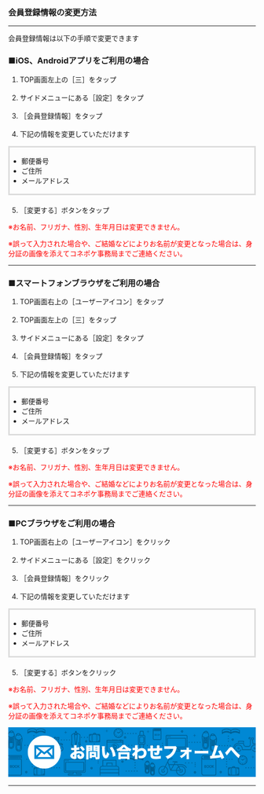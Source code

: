 <h3>会員登録情報の変更方法</h3>
<hr>

会員登録情報は以下の手順で変更できます

<h3>■iOS、Androidアプリをご利用の場合</h3>

<ol>
<li>TOP画面左上の［三］をタップ</li>
<br>
<li>サイドメニューにある［設定］をタップ</li>
<br>
<li>［会員登録情報］をタップ</li>
<br>
<li>下記の情報を変更していただけます</li>
</ol>

<div style="padding: 3px 15px 3px 0px; margin-top: 15px; margin-bottom: 20px; border: 3px solid #dcdcdc;">
<ul>
<li>郵便番号</li>
<li>ご住所</li>
<li>メールアドレス</li>
</ul>
</div>

<ol start="5"> 
<li>［変更する］ボタンをタップ</li>
</ol>

<font color="#ff0000">※お名前、フリガナ、性別、生年月日は変更できません。

※誤って入力された場合や、ご結婚などによりお名前が変更となった場合は、身分証の画像を添えてコネポケ事務局までご連絡ください。</font>

<hr>

<h3>■スマートフォンブラウザをご利用の場合</h3>

<ol>
<li>TOP画面右上の［ユーザーアイコン］をタップ</li>
<br>
<li>TOP画面左上の［三］をタップ</li>
<br>
<li>サイドメニューにある［設定］をタップ</li>
<br>
<li>［会員登録情報］をタップ</li>
<br>
<li>下記の情報を変更していただけます</li>
</ol>

<div style="padding: 3px 15px 3px 0px; margin-top: 15px; margin-bottom: 20px; border: 3px solid #dcdcdc; ">
<ul>
<li>郵便番号</li>
<li>ご住所</li>
<li>メールアドレス</li>
</ul>
</div>

<ol start="5"> 
<li>［変更する］ボタンをタップ</li>
</ol>

<font color="#ff0000">※お名前、フリガナ、性別、生年月日は変更できません。

※誤って入力された場合や、ご結婚などによりお名前が変更となった場合は、身分証の画像を添えてコネポケ事務局までご連絡ください。</font>

<hr>

<h3>■PCブラウザをご利用の場合</h3>

<ol>
<li>TOP画面右上の［ユーザーアイコン］をクリック</li>
<br>
<li>サイドメニューにある［設定］をクリック</li>
<br>
<li>［会員登録情報］をクリック</li>
<br>
<li>下記の情報を変更していただけます</li>
</ol>

<div style="padding: 3px 15px 3px 0px; margin-top: 15px; margin-bottom: 20px; border: 3px solid #dcdcdc;">
<ul>
<li>郵便番号  
<li>ご住所  
<li>メールアドレス</li>
</ul>
</div>

<ol start="5"> 
<li>［変更する］ボタンをクリック</li>
</ol>

<font color="#ff0000">※お名前、フリガナ、性別、生年月日は変更できません。

※誤って入力された場合や、ご結婚などによりお名前が変更となった場合は、身分証の画像を添えてコネポケ事務局までご連絡ください。</font>

[![mail](https://raw.githubusercontent.com/sendroidsFamily/useGuides/master/1.%E3%82%B3%E3%83%8D%E3%83%9D%E3%82%B1%E5%85%AC%E5%BC%8F%E3%82%AC%E3%82%A4%E3%83%89/%E5%88%9D%E3%82%81%E3%81%A6%E3%81%AE%E6%96%B9%E3%81%B8/images/mail1.jpg)](mailto:support@conepoke.com)

<hr>
